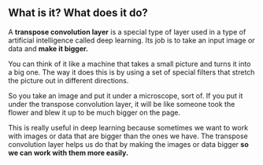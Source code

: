 ## What is it? What does it do?

A **transpose convolution layer** is a special type of layer used in a type of artificial intelligence called deep learning. Its job is to take an input image or data and **make it bigger.**

You can think of it like a machine that takes a small picture and turns it into a big one. The way it does this is by using a set of special filters that stretch the picture out in different directions.

So you take an image and put it under a microscope, sort of.  If you put it under the transpose convolution layer, it will be like someone took the flower and blew it up to be much bigger on the page. 

This is really useful in deep learning because sometimes we want to work with images or data that are bigger than the ones we have. The transpose convolution layer helps us do that by making the images or data bigger **so we can work with them more easily.**

<br>
